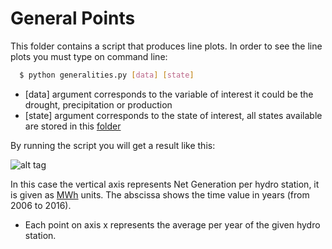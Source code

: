 # General Points

This folder contains a script that produces line plots.
In order to see the line plots you must type on command line:

```sh
  $ python generalities.py [data] [state]
  ```

  - [data] argument corresponds to the variable of interest it could be the drought, precipitation or production
  - [state] argument corresponds to the state of interest, all states available are stored in this [folder][folder]


By running the script you will get a result like this:

![alt tag](https://github.com/sergiocastellanos/switch_mexico_data/blob/master/Hydro/plots/chiapasNG.png)

In this case the vertical axis represents Net Generation per hydro station, it is given as [MWh][MWh] units.
The abscissa shows the time value in years (from 2006 to 2016).
  - Each point on axis x represents the average per year of the given hydro station.

[folder]: <https://github.com/sergiocastellanos/switch_mexico_data/tree/master/Hydro/Data/Production-Drought-Precipitation>
[MWh]:<https://es.wikipedia.org/wiki/Vatio#Megavatio>
